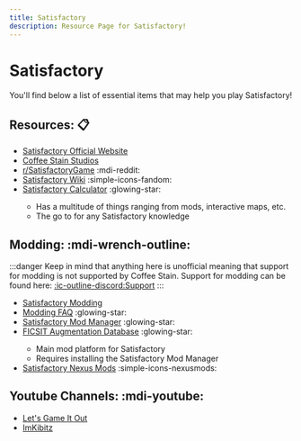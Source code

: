 ```yaml
---
title: Satisfactory
description: Resource Page for Satisfactory!
---
```


# **Satisfactory**

You'll find below a list of essential items that may help you play Satisfactory!

## Resources: :clipboard:

- [Satisfactory Official Website](https://www.satisfactorygame.com/)
- [Coffee Stain Studios](https://www.coffeestainstudios.com/)
- [r/SatisfactoryGame](https://www.reddit.com/r/SatisfactoryGame/) :mdi-reddit:
- [Satisfactory Wiki](https://satisfactory.fandom.com/wiki/Satisfactory_Wiki) :simple-icons-fandom:
- [Satisfactory Calculator](https://satisfactory-calculator.com/) :glowing-star: <tooltip><ul><li>Has a multitude of things ranging from mods, interactive maps, etc.</li><li>The go to for any Satisfactory knowledge</li></ul></tooltip>

## Modding: :mdi-wrench-outline:

:::danger
Keep in mind that anything here is unofficial meaning that support for modding is not supported by Coffee Stain. Support for modding can be found here: [:ic-outline-discord:Support](https://discord.gg/xkVJ73E)
:::

- [Satisfactory Modding](https://github.com/satisfactorymodding)
- [Modding FAQ](https://docs.ficsit.app/satisfactory-modding/latest/faq.html) :glowing-star: <Badge type="tip" icon="i-material-symbols-docs-outline" text="Docs" link="https://docs.ficsit.app/" />
- [Satisfactory Mod Manager](https://github.com/satisfactorymodding/SatisfactoryModManager/releases) :glowing-star: <Badge type="tip" icon="i-mdi-github-face" text="Repo" link="https://github.com/satisfactorymodding/SatisfactoryModManager" />
- [FICSIT Augmentation Database](https://ficsit.app/) :glowing-star: <tooltip><ul><li>Main mod platform for Satisfactory</li><li>Requires installing the Satisfactory Mod Manager</li></ul></tooltip>
- [Satisfactory Nexus Mods](https://www.nexusmods.com/satisfactory) :simple-icons-nexusmods:

## Youtube Channels: :mdi-youtube:

- [Let's Game It Out](https://youtube.com/playlist?list=PLrBjj4brdIRwRkGTLKqH5hlS_mlMYn_J0&feature=shared)
- [ImKibitz](https://youtube.com/@imkibitz)